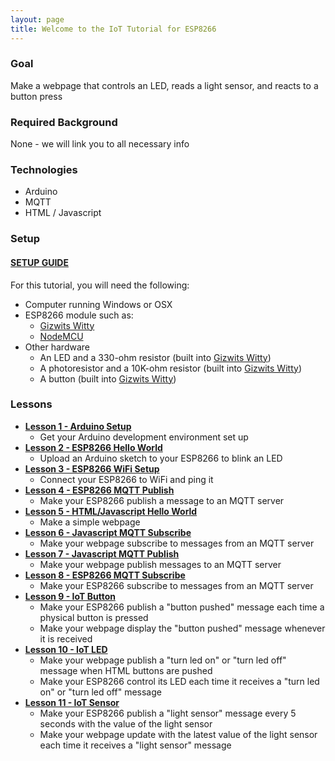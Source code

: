 ```yaml
---
layout: page
title: Welcome to the IoT Tutorial for ESP8266
---
```


### **Goal**

Make a webpage that controls an LED, reads a light sensor, and reacts to a button press

### **Required Background**

None - we will link you to all necessary info

### **Technologies**

  * Arduino
  * MQTT
  * HTML / Javascript

### **Setup**

#### [SETUP GUIDE](Breadboard/setup.html)

For this tutorial, you will need the following:

  * Computer running Windows or OSX
  * ESP8266 module such as:
    * [Gizwits Witty](Witty/info.html)
    * [NodeMCU](NodeMCU/info.html)
  * Other hardware
    * An LED and a 330-ohm resistor (built into [Gizwits Witty](Witty/info.html))
    * A photoresistor and a 10K-ohm resistor (built into [Gizwits Witty](Witty/info.html))
    * A button (built into [Gizwits Witty](Witty/info.html))


### **Lessons**

* [**Lesson 1 - Arduino Setup**](Lesson_01/lesson.html)
  * Get your Arduino development environment set up
* [**Lesson 2 - ESP8266 Hello World**](Lesson_02/lesson.html)
  * Upload an Arduino sketch to your ESP8266 to blink an LED
* [**Lesson 3 - ESP8266 WiFi Setup**](Lesson_03/lesson.html)
  * Connect your ESP8266 to WiFi and ping it
* [**Lesson 4 - ESP8266 MQTT Publish**](Lesson_04/lesson.html)
  * Make your ESP8266 publish a message to an MQTT server
* [**Lesson 5 - HTML/Javascript Hello World**](Lesson_05/lesson.html)
  * Make a simple webpage
* [**Lesson 6 - Javascript MQTT Subscribe**](Lesson_06/lesson.html)
  * Make your webpage subscribe to messages from an MQTT server
* [**Lesson 7 - Javascript MQTT Publish**](Lesson_07/lesson.html)
  * Make your webpage publish messages to an MQTT server
* [**Lesson 8 - ESP8266 MQTT Subscribe**](Lesson_08/lesson.html)
  * Make your ESP8266 subscribe to messages from an MQTT server
* [**Lesson 9 - IoT Button**](Lesson_09/lesson.html)
  * Make your ESP8266 publish a "button pushed" message each time a physical button is pressed
  * Make your webpage display the "button pushed" message whenever it is received
* [**Lesson 10 - IoT LED**](Lesson_10/lesson.html)
  * Make your webpage publish a "turn led on" or "turn led off" message when HTML buttons are pushed 
  * Make your ESP8266 control its LED each time it receives a "turn led on" or "turn led off" message
* [**Lesson 11 - IoT Sensor**](Lesson_11/lesson.html)
  * Make your ESP8266 publish a "light sensor" message every 5 seconds with the value of the light sensor
  * Make your webpage update with the latest value of the light sensor each time it receives a "light sensor" message





